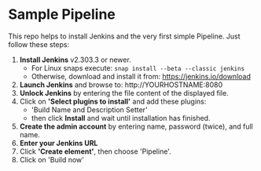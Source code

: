 Sample Pipeline
===============

This repo helps to install Jenkins and the very first simple Pipeline. Just follow these steps:

1. **Install Jenkins** v2.303.3 or newer.
   - For Linux snaps execute: `snap install --beta --classic jenkins`
   - Otherwise, download and install it from: https://jenkins.io/download
2. **Launch Jenkins** and browse to: http://YOURHOSTNAME:8080
3. **Unlock Jenkins** by entering the file content of the displayed file.
4. Click on **'Select plugins to install'** and add these plugins:
   - 'Build Name and Description Setter'
   - then click **Install** and wait until installation has finished.
5. **Create the admin account** by entering name, password (twice), and full name.
6. **Enter your Jenkins URL**
7. Click **'Create element'**, then choose 'Pipeline'.
8. Click on 'Build now'
